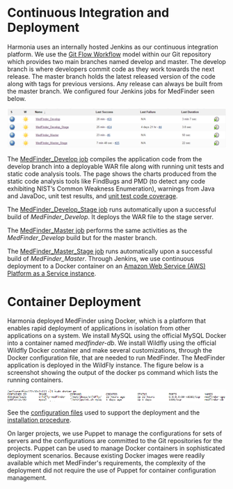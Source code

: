 # Continuous Integration and Deployment

Harmonia uses an internally hosted Jenkins as our continuous integration platform. We use the [Git Flow Workflow](https://www.atlassian.com/git/tutorials/comparing-workflows/gitflow-workflow) model within our Git repository which provides two main branches named develop and master. The develop branch is where developers commit code as they work towards the next release. The master branch holds the latest released version of the code along with tags for previous versions. Any release can always be built from the master branch. We configured four Jenkins jobs for MedFinder seen below.
 
![Jenkins Jobs for MedFinder](MedFinder_Builds.png "Jenkins Jobs for MedFinder") 
 
<a name="tests"></a>
The [MedFinder\_Develop job](MedFinder_Develop%20%5bJenkins%5d.pdf) compiles the application code from the develop branch into a deployable WAR file along with running unit tests and static code analysis tools. The page shows the charts produced from the static code analysis tools like FindBugs and PMD (to detect any code exhibiting NIST’s Common Weakness Enumeration), warnings from Java and JavaDoc, unit test results, and [unit test code coverage](../Unit_Tests/MedFinder%20Unit%20Test%20Coverage.pdf).

The [MedFinder\_Develop\_Stage job](MedFinder_Develop_Stage%20[Jenkins].pdf) runs automatically upon a successful build of *MedFinder_Develop*. It deploys the WAR file to the stage server.

The [MedFinder\_Master job](MedFinder_Master%20[Jenkins].pdf) performs the same activities as the *MedFinder_Develop* build but for the master branch.

The [MedFinder\_Master\_Stage job](MedFinder_Master_Stage%20[Jenkins].pdf) runs automatically upon a successful build of *MedFinder_Master*. Through Jenkins, we use continuous deployment to a Docker container on an [Amazon Web Service (AWS) Platform as a Service instance](MedFinder%20AWS%20Instance.pdf).

<a name="container"></a>
# Container Deployment

Harmonia deployed MedFinder using Docker, which is a platform that enables rapid deployment of applications in isolation from other applications on a system. We install MySQL using the official MySQL Docker into a container named *medfinder-db*. We install Wildfly using the official Wildfly Docker container and make several customizations, through the Docker configuration file, that are needed to run MedFinder. The MedFinder application is deployed in the WildFly instance. The figure below is a screenshot showing the output of the docker ps command which lists the running containers.

 ![Docker Container Listing](MedFinder_Docker.png "Docker Container Lister")
 
See the [configuration files](../../docker) used to support the deployment and the [installation procedure](MedFinder%20Installation%20Procedure.md).
 
On larger projects, we use Puppet to manage the configurations for sets of servers and the configurations are committed to the Git repositories for the projects.  Puppet can be used to manage Docker containers in sophisticated deployment scenarios. Because existing Docker images were readily available which met MedFinder's requirements, the complexity of the deployment did not require the use of Puppet for container configuration management.